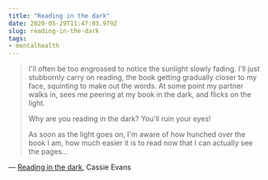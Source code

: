 ```yaml
---
title: "Reading in the dark"
date: 2020-05-29T11:47:03.979Z
slug: reading-in-the-dark
tags:
- mentalhealth
---
```


> I'll often be too engrossed to notice the sunlight slowly fading. I'll just stubbornly carry on reading, the book getting gradually closer to my face, squinting to make out the words. At some point my partner walks in, sees me peering at my book in the dark, and flicks on the light.
> 
> Why are you reading in the dark? You'll ruin your eyes!
> 
> As soon as the light goes on, I'm aware of how hunched over the book I am, how much easier it is to read now that I can actually see the pages...

&mdash; [Reading in the dark](https://www.cassie.codes/posts/reading-in-the-dark/), Cassie Evans